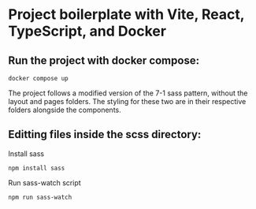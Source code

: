 # Project boilerplate with Vite, React, TypeScript, and Docker

## Run the project with docker compose:

```
docker compose up
```

The project follows a modified version of the 7-1 sass pattern, without the layout and pages folders. The styling for these two are in their respective folders alongside the components.

## Editting files inside the scss directory:
Install sass

```
npm install sass
```

Run sass-watch script

```
npm run sass-watch
```
